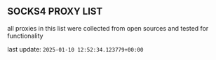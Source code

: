 ## SOCKS4 PROXY LIST

all proxies in this list were collected from open sources and tested for functionality

last update: `2025-01-10 12:52:34.123779+00:00`